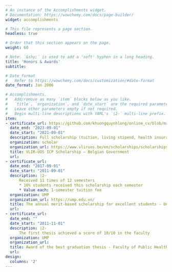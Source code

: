 ```yaml
---
# An instance of the Accomplishments widget.
# Documentation: https://wowchemy.com/docs/page-builder/
widget: accomplishments

# This file represents a page section.
headless: true

# Order that this section appears on the page.
weight: 60

# Note: `&shy;` is used to add a 'soft' hyphen in a long heading.
title: 'Honors & Awards'
subtitle:

# Date format
#   Refer to https://wowchemy.com/docs/customization/#date-format
date_format: Jan 2006

# Accomplishments.
#   Add/remove as many `item` blocks below as you like.
#   `title`, `organization`, and `date_start` are the required parameters.
#   Leave other parameters empty if not required.
#   Begin multi-line descriptions with YAML's `|2-` multi-line prefix.
item:
- certificate_url: https://github.com/khuongquynhlong/online_cv/blob/master/Certificate/vliruos_certificate.pdf
  date_end: "2023-09-01"
  date_start: "2021-09-01"
  description: Full scholarship (tuition, living stipend, health insurance, return airfare, visa application, and miscellaneous fees)
  organization: scholar
  organization_url: https://www.vliruos.be/en/scholarships/scholarships_in_flanders/scholarships_for_master_programmes_(icp_connect)/114
  title: VLIR-UOS ICP Scholarship – Belgian Government
  url: 
- certificate_url: 
  date_end: "2017-09-01"
  date_start: "2011-09-01"
  description: |2-
      Received 11 times of 12 semesters
      * 10% students received this scholarship each semester 
      * Value each: 1-semester tuition fee
  organization: UMP
  organization_url: https://ump.edu.vn/
  title: The annual merit-based scholarship for excellent students - University of Medicine and Pharmacy at Ho Chi Minh City
  url:
- certificate_url: 
  date_end: ""
  date_start: "2011-11-01"
  description: |2-
      The first thesis achieved a score of 10/10 in the faculty
  organization: UMP
  organization_url: 
  title: Award of the best graduation thesis - Faculty of Public Health, University of Medicine and Pharmacy at Ho Chi Minh City
  url: 
design:
  columns: '2' 
---
```


